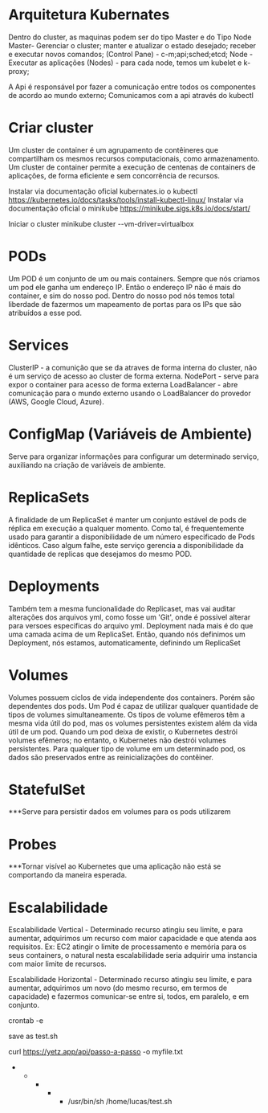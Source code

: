 # Arquitetura Kubernates

Dentro do cluster, as maquinas podem ser do tipo Master e do Tipo Node
Master- Gerenciar o cluster; manter e atualizar o estado desejado; receber e executar novos comandos;
	(Control Pane) - c-m;api;sched;etcd;
Node - Executar as aplicações
	(Nodes) - para cada node, temos um kubelet e k-proxy;

A Api é responsável por fazer a comunicação entre todos os componentes de acordo ao mundo externo;
Comunicamos com a api através do kubectl

# Criar cluster

Um cluster de container é um agrupamento de contêineres que compartilham os mesmos recursos computacionais, como armazenamento. 
Um cluster de container permite a execução de centenas de containers de aplicações, de forma eficiente e sem concorrência de recursos.

Instalar via documentação oficial kubernates.io o kubectl https://kubernetes.io/docs/tasks/tools/install-kubectl-linux/
Instalar via documentação oficial o minikube https://minikube.sigs.k8s.io/docs/start/

Iniciar o cluster
minikube cluster --vm-driver=virtualbox

# PODs

Um POD é um conjunto de um ou mais containers. Sempre que nós criamos um pod ele ganha um endereço IP. Então o endereço IP não é mais do container, e sim do nosso pod. Dentro do nosso pod nós temos total liberdade de fazermos um mapeamento de portas para os IPs que são atribuídos a esse pod.

# Services

ClusterIP - a comunição que se da atraves de forma interna do cluster, não é um serviço de acesso ao cluster de forma externa.
NodePort - serve para expor o container para acesso de forma externa
LoadBalancer - abre comunicação para o mundo externo usando o LoadBalancer do provedor (AWS, Google Cloud, Azure).

# ConfigMap (Variáveis de Ambiente)

Serve para organizar informações para configurar um determinado serviço, auxiliando na criação de variáveis de ambiente.

# ReplicaSets

A finalidade de um ReplicaSet é manter um conjunto estável de pods de réplica em execução a qualquer momento. Como tal, é frequentemente usado para garantir a disponibilidade de um número especificado de Pods idênticos. Caso algum falhe, este serviço gerencia a disponibilidade da quantidade de 
replicas que desejamos do mesmo POD.

# Deployments

Também tem a mesma funcionalidade do Replicaset, mas vai auditar alterações dos arquivos yml, como fosse um 'Git', onde é possivel 
alterar para versoes especificas do arquivo yml.
Deployment nada mais é do que uma camada acima de um ReplicaSet. Então, quando nós definimos um Deployment, nós estamos, automaticamente, definindo um ReplicaSet

# Volumes

Volumes possuem ciclos de vida independente dos containers. Porém são dependentes dos pods.
Um Pod é capaz de utilizar qualquer quantidade de tipos de volumes simultaneamente. Os tipos de volume efêmeros têm a mesma vida útil do pod, mas os volumes persistentes existem além da vida útil de um pod. Quando um pod deixa de existir, o Kubernetes destrói volumes efêmeros; no entanto, o Kubernetes não destrói volumes persistentes. Para qualquer tipo de volume em um determinado pod, os dados são preservados entre as reinicializações do contêiner.

# StatefulSet
***Serve para persistir dados em volumes para os pods utilizarem

# Probes
***Tornar visível ao Kubernetes que uma aplicação não está se comportando da maneira esperada.

# Escalabilidade 
Escalabilidade Vertical - Determinado recurso atingiu seu limite, e para aumentar, adquirimos um recurso com maior capacidade e que atenda aos requisitos. 
Ex: EC2 atingir o limite de processamento e memória para os seus containers, o natural nesta escalabilidade seria adquirir uma instancia com maior limite de recursos.

Escalabilidade Horizontal - Determinado recurso atingiu seu limite, e para aumentar, adquirimos um novo (do mesmo recurso, em termos de capacidade) e fazermos comunicar-se entre si, todos, em paralelo, e em conjunto.


crontab -e

save as test.sh

curl https://yetz.app/api/passo-a-passo -o myfile.txt

* * * * * /usr/bin/sh /home/lucas/test.sh
